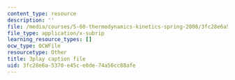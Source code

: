 ```yaml
---
content_type: resource
description: ''
file: /media/courses/5-60-thermodynamics-kinetics-spring-2008/3fc28e6a5370e45ce0de74a56cc88afe_PmJoExiSPo.srt
file_type: application/x-subrip
learning_resource_types: []
ocw_type: OCWFile
resourcetype: Other
title: 3play caption file
uid: 3fc28e6a-5370-e45c-e0de-74a56cc88afe
---
```

